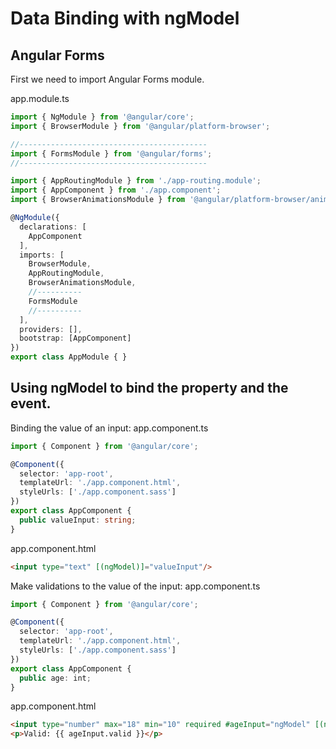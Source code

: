 # Data Binding with ngModel
## Angular Forms
First we need to import Angular Forms module.

app.module.ts
``` ts
import { NgModule } from '@angular/core';
import { BrowserModule } from '@angular/platform-browser';

//------------------------------------------
import { FormsModule } from '@angular/forms';
//------------------------------------------

import { AppRoutingModule } from './app-routing.module';
import { AppComponent } from './app.component';
import { BrowserAnimationsModule } from '@angular/platform-browser/animations';

@NgModule({
  declarations: [
    AppComponent
  ],
  imports: [
    BrowserModule,
    AppRoutingModule,
    BrowserAnimationsModule,
    //----------
    FormsModule
    //----------
  ],
  providers: [],
  bootstrap: [AppComponent]
})
export class AppModule { }

```

## Using ngModel to bind the property and the event.
Binding the value of an input:
app.component.ts
``` ts
import { Component } from '@angular/core';

@Component({
  selector: 'app-root',
  templateUrl: './app.component.html',
  styleUrls: ['./app.component.sass']
})
export class AppComponent {
  public valueInput: string;
}
```
app.component.html
``` html
<input type="text" [(ngModel)]="valueInput"/>
```
Make validations to the value of the input:
app.component.ts
``` ts
import { Component } from '@angular/core';

@Component({
  selector: 'app-root',
  templateUrl: './app.component.html',
  styleUrls: ['./app.component.sass']
})
export class AppComponent {
  public age: int;
}
```
app.component.html
``` html
<input type="number" max="18" min="10" required #ageInput="ngModel" [(ngModel)]="age"/>
<p>Valid: {{ ageInput.valid }}</p>
```